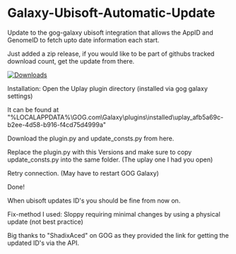 # Galaxy-Ubisoft-Automatic-Update
Update to the gog-galaxy ubisoft integration that allows the AppID and GenomeID to fetch upto date information each start.

Just added a zip release, if you would like to be part of githubs tracked download count, get the update from there.

[![Downloads](https://img.shields.io/github/downloads/Partakithware/Galaxy-Ubisoft-Automatic-Update/total?style=for-the-badge)](https://github.com/Partakithware/Galaxy-Ubisoft-Automatic-Update/releases)


Installation:
 Open the Uplay plugin directory (installed via gog galaxy settings)
 
 It can be found at "%LOCALAPPDATA%\GOG.com\Galaxy\plugins\installed\uplay_afb5a69c-b2ee-4d58-b916-f4cd75d4999a\"

 Download the plugin.py and update_consts.py from here.

 Replace the plugin.py with this Versions and make sure to copy update_consts.py into the same folder. (The uplay one I had you open)

 Retry connection. (May have to restart GOG Galaxy)


Done!

 When ubisoft updates ID's you should be fine from now on.
 
 Fix-method I used: Sloppy requiring minimal changes by using a physical update (not best practice)

 Big thanks to "ShadixAced" on GOG as they provided the link for getting the updated ID's via the API.
